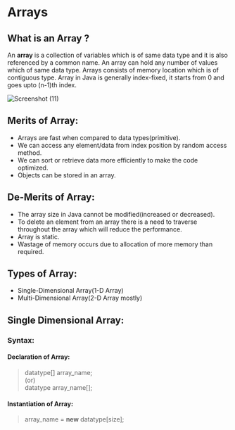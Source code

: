 # Arrays

## What is an Array ?

An **array** is a collection of variables which is of same data type and it is also referenced by a common name. An array can hold any number of values which of same data type. 
Arrays consists of memory location which is of contiguous type. Array in Java is generally index-fixed, it starts from 0 and goes upto (n-1)th index.

![Screenshot (11)](https://user-images.githubusercontent.com/76544476/136693111-ebbb656c-0c5c-4ef5-89a6-9d4adc036429.png)

## Merits of Array:

- Arrays are fast when compared to data types(primitive).
- We can access any element/data from index position by random access method.
- We can sort or retrieve data more efficiently to make the code optimized.
- Objects can be stored in an array.

## De-Merits of Array:

- The array size in Java cannot be modified(increased or decreased). 
- To delete an element from an array there is a need to traverse throughout the array which will reduce the performance.
- Array is static.
- Wastage of memory occurs due to allocation of more memory than required.

## Types of Array:

- Single-Dimensional Array(1-D Array)
- Multi-Dimensional Array(2-D Array mostly)

## Single Dimensional Array:

### Syntax:
#### Declaration of Array:

> datatype[] array_name; <br>
  (or)  <br>
> datatype array_name[];

#### Instantiation of Array:

> array_name = **new** datatype[size];
